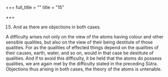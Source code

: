 +++
full_title = ""
title = "15"

+++


15. And as there are objections in both cases.

A difficulty arises not only on the view of the atoms having colour and other sensible qualities, but also on the view of their being destitute of those qualities. For as the qualities of effected things depend on the qualities of their causes, earth, water, and so on, would in that case be destitute of qualities. And if to avoid this difficulty, it be held that the atoms do possess qualities, we are again met by the difficulty stated in the preceding Sūtra. Objections thus arising in both cases, the theory of the atoms is untenable.

